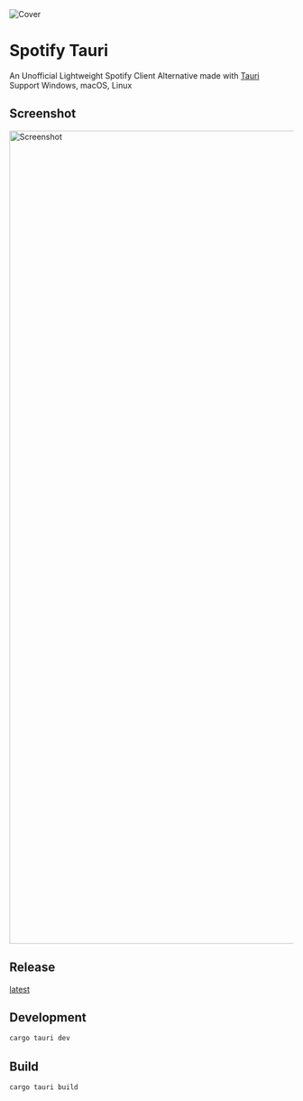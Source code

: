 <picture>
  <source media="(prefers-color-scheme: dark)" srcset="https://github.com/CRT-HAO/spotify-tauri/assets/31580253/2648e8bc-2ad9-4bd9-b843-a0fc344f2c6c">
  <img alt="Cover" src="https://github.com/CRT-HAO/spotify-tauri/assets/31580253/f31759cd-a53e-49ca-b1f8-f40e3a1cf683">
</picture>

# Spotify Tauri

An Unofficial Lightweight Spotify Client Alternative made with [Tauri](https://tauri.app/)  
Support Windows, macOS, Linux

## Screenshot

<img width="1439" alt="Screenshot" src="https://github.com/CRT-HAO/spotify-tauri/assets/31580253/e255f37b-a0b1-45ce-855a-5e6594ac8d7c">

## Release

[latest](https://github.com/CRT-HAO/spotify-tauri/releases)

## Development

```bash
cargo tauri dev
```

## Build

```bash
cargo tauri build
```
